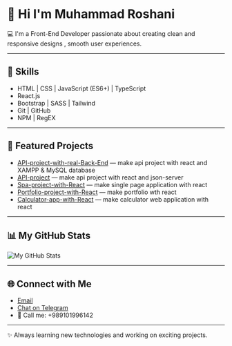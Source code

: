 # 👋 Hi I'm Muhammad Roshani

💻 I'm a Front-End Developer passionate about creating clean and responsive designs , smooth user experiences.

---

## 🚀 Skills
- HTML | CSS | JavaScript (ES6+) | TypeScript
- React.js
- Bootstrap | SASS | Tailwind
- Git | GitHub
- NPM | RegEX

---

## 📂 Featured Projects
- [API-project-with-real-Back-End](https://muhammadroshani.github.io/API-project-with-real-Back-End) — make api project with react and XAMPP & MySQL database
- [API-project](https://muhammadroshani.github.io/API-project) — make api project with react and json-server
- [Spa-project-with-React](https://muhammadroshani.github.io/Spa-project-with-React) — make single page application with react
- [Portfolio-project-with-React](https://muhammadroshani.github.io/Portfolio-project-with-React) — make portfolio wth react
- [Calculator-app-with-React](https://muhammadroshani.github.io/Calculator-app-with-React) — make calculator web application with react

---

## 📊 My GitHub Stats
![My GitHub Stats](https://github-readme-stats.vercel.app/api?username=MuhammadRoshani&show_icons=true&theme=radical)

---

## 🌐 Connect with Me
- [Email](muhammadroshani79@gmail.com)
- [Chat on Telegram](https://t.me/989101996142)
- 📱 Call me: +989101996142

---

✨ Always learning new technologies and working on exciting projects.

